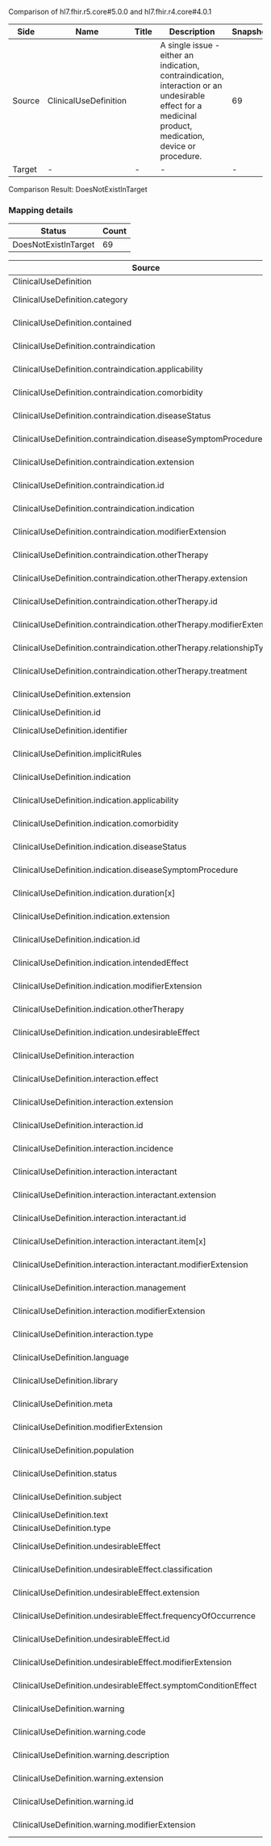 Comparison of hl7.fhir.r5.core#5.0.0 and hl7.fhir.r4.core#4.0.1

| Side | Name | Title | Description | Snapshot | Differential |
| --- | --- | --- | --- | --- | --- |
| Source | ClinicalUseDefinition |  | A single issue - either an indication, contraindication, interaction or an undesirable effect for a medicinal product, medication, device or procedure. | 69 | 40 |
| Target | - | - | - | - | - |


Comparison Result: DoesNotExistInTarget


### Mapping details

| Status | Count |
| ------ | ----- |
DoesNotExistInTarget | 69 |


| Source | Target | Status | Message |
| ------ | ------ | ------ | ------- |
| ClinicalUseDefinition | - | DoesNotExistInTarget | ClinicalUseDefinition does not exist in target and has no mapping |
| ClinicalUseDefinition.category | - | DoesNotExistInTarget | ClinicalUseDefinition.category does not exist in target and has no mapping |
| ClinicalUseDefinition.contained | - | DoesNotExistInTarget | ClinicalUseDefinition.contained does not exist in target and has no mapping |
| ClinicalUseDefinition.contraindication | - | DoesNotExistInTarget | ClinicalUseDefinition.contraindication does not exist in target and has no mapping |
| ClinicalUseDefinition.contraindication.applicability | - | DoesNotExistInTarget | ClinicalUseDefinition.contraindication.applicability does not exist in target and has no mapping |
| ClinicalUseDefinition.contraindication.comorbidity | - | DoesNotExistInTarget | ClinicalUseDefinition.contraindication.comorbidity does not exist in target and has no mapping |
| ClinicalUseDefinition.contraindication.diseaseStatus | - | DoesNotExistInTarget | ClinicalUseDefinition.contraindication.diseaseStatus does not exist in target and has no mapping |
| ClinicalUseDefinition.contraindication.diseaseSymptomProcedure | - | DoesNotExistInTarget | ClinicalUseDefinition.contraindication.diseaseSymptomProcedure does not exist in target and has no mapping |
| ClinicalUseDefinition.contraindication.extension | - | DoesNotExistInTarget | ClinicalUseDefinition.contraindication.extension does not exist in target and has no mapping |
| ClinicalUseDefinition.contraindication.id | - | DoesNotExistInTarget | ClinicalUseDefinition.contraindication.id does not exist in target and has no mapping |
| ClinicalUseDefinition.contraindication.indication | - | DoesNotExistInTarget | ClinicalUseDefinition.contraindication.indication does not exist in target and has no mapping |
| ClinicalUseDefinition.contraindication.modifierExtension | - | DoesNotExistInTarget | ClinicalUseDefinition.contraindication.modifierExtension does not exist in target and has no mapping |
| ClinicalUseDefinition.contraindication.otherTherapy | - | DoesNotExistInTarget | ClinicalUseDefinition.contraindication.otherTherapy does not exist in target and has no mapping |
| ClinicalUseDefinition.contraindication.otherTherapy.extension | - | DoesNotExistInTarget | ClinicalUseDefinition.contraindication.otherTherapy.extension does not exist in target and has no mapping |
| ClinicalUseDefinition.contraindication.otherTherapy.id | - | DoesNotExistInTarget | ClinicalUseDefinition.contraindication.otherTherapy.id does not exist in target and has no mapping |
| ClinicalUseDefinition.contraindication.otherTherapy.modifierExtension | - | DoesNotExistInTarget | ClinicalUseDefinition.contraindication.otherTherapy.modifierExtension does not exist in target and has no mapping |
| ClinicalUseDefinition.contraindication.otherTherapy.relationshipType | - | DoesNotExistInTarget | ClinicalUseDefinition.contraindication.otherTherapy.relationshipType does not exist in target and has no mapping |
| ClinicalUseDefinition.contraindication.otherTherapy.treatment | - | DoesNotExistInTarget | ClinicalUseDefinition.contraindication.otherTherapy.treatment does not exist in target and has no mapping |
| ClinicalUseDefinition.extension | - | DoesNotExistInTarget | ClinicalUseDefinition.extension does not exist in target and has no mapping |
| ClinicalUseDefinition.id | - | DoesNotExistInTarget | ClinicalUseDefinition.id does not exist in target and has no mapping |
| ClinicalUseDefinition.identifier | - | DoesNotExistInTarget | ClinicalUseDefinition.identifier does not exist in target and has no mapping |
| ClinicalUseDefinition.implicitRules | - | DoesNotExistInTarget | ClinicalUseDefinition.implicitRules does not exist in target and has no mapping |
| ClinicalUseDefinition.indication | - | DoesNotExistInTarget | ClinicalUseDefinition.indication does not exist in target and has no mapping |
| ClinicalUseDefinition.indication.applicability | - | DoesNotExistInTarget | ClinicalUseDefinition.indication.applicability does not exist in target and has no mapping |
| ClinicalUseDefinition.indication.comorbidity | - | DoesNotExistInTarget | ClinicalUseDefinition.indication.comorbidity does not exist in target and has no mapping |
| ClinicalUseDefinition.indication.diseaseStatus | - | DoesNotExistInTarget | ClinicalUseDefinition.indication.diseaseStatus does not exist in target and has no mapping |
| ClinicalUseDefinition.indication.diseaseSymptomProcedure | - | DoesNotExistInTarget | ClinicalUseDefinition.indication.diseaseSymptomProcedure does not exist in target and has no mapping |
| ClinicalUseDefinition.indication.duration[x] | - | DoesNotExistInTarget | ClinicalUseDefinition.indication.duration[x] does not exist in target and has no mapping |
| ClinicalUseDefinition.indication.extension | - | DoesNotExistInTarget | ClinicalUseDefinition.indication.extension does not exist in target and has no mapping |
| ClinicalUseDefinition.indication.id | - | DoesNotExistInTarget | ClinicalUseDefinition.indication.id does not exist in target and has no mapping |
| ClinicalUseDefinition.indication.intendedEffect | - | DoesNotExistInTarget | ClinicalUseDefinition.indication.intendedEffect does not exist in target and has no mapping |
| ClinicalUseDefinition.indication.modifierExtension | - | DoesNotExistInTarget | ClinicalUseDefinition.indication.modifierExtension does not exist in target and has no mapping |
| ClinicalUseDefinition.indication.otherTherapy | - | DoesNotExistInTarget | ClinicalUseDefinition.indication.otherTherapy does not exist in target and has no mapping |
| ClinicalUseDefinition.indication.undesirableEffect | - | DoesNotExistInTarget | ClinicalUseDefinition.indication.undesirableEffect does not exist in target and has no mapping |
| ClinicalUseDefinition.interaction | - | DoesNotExistInTarget | ClinicalUseDefinition.interaction does not exist in target and has no mapping |
| ClinicalUseDefinition.interaction.effect | - | DoesNotExistInTarget | ClinicalUseDefinition.interaction.effect does not exist in target and has no mapping |
| ClinicalUseDefinition.interaction.extension | - | DoesNotExistInTarget | ClinicalUseDefinition.interaction.extension does not exist in target and has no mapping |
| ClinicalUseDefinition.interaction.id | - | DoesNotExistInTarget | ClinicalUseDefinition.interaction.id does not exist in target and has no mapping |
| ClinicalUseDefinition.interaction.incidence | - | DoesNotExistInTarget | ClinicalUseDefinition.interaction.incidence does not exist in target and has no mapping |
| ClinicalUseDefinition.interaction.interactant | - | DoesNotExistInTarget | ClinicalUseDefinition.interaction.interactant does not exist in target and has no mapping |
| ClinicalUseDefinition.interaction.interactant.extension | - | DoesNotExistInTarget | ClinicalUseDefinition.interaction.interactant.extension does not exist in target and has no mapping |
| ClinicalUseDefinition.interaction.interactant.id | - | DoesNotExistInTarget | ClinicalUseDefinition.interaction.interactant.id does not exist in target and has no mapping |
| ClinicalUseDefinition.interaction.interactant.item[x] | - | DoesNotExistInTarget | ClinicalUseDefinition.interaction.interactant.item[x] does not exist in target and has no mapping |
| ClinicalUseDefinition.interaction.interactant.modifierExtension | - | DoesNotExistInTarget | ClinicalUseDefinition.interaction.interactant.modifierExtension does not exist in target and has no mapping |
| ClinicalUseDefinition.interaction.management | - | DoesNotExistInTarget | ClinicalUseDefinition.interaction.management does not exist in target and has no mapping |
| ClinicalUseDefinition.interaction.modifierExtension | - | DoesNotExistInTarget | ClinicalUseDefinition.interaction.modifierExtension does not exist in target and has no mapping |
| ClinicalUseDefinition.interaction.type | - | DoesNotExistInTarget | ClinicalUseDefinition.interaction.type does not exist in target and has no mapping |
| ClinicalUseDefinition.language | - | DoesNotExistInTarget | ClinicalUseDefinition.language does not exist in target and has no mapping |
| ClinicalUseDefinition.library | - | DoesNotExistInTarget | ClinicalUseDefinition.library does not exist in target and has no mapping |
| ClinicalUseDefinition.meta | - | DoesNotExistInTarget | ClinicalUseDefinition.meta does not exist in target and has no mapping |
| ClinicalUseDefinition.modifierExtension | - | DoesNotExistInTarget | ClinicalUseDefinition.modifierExtension does not exist in target and has no mapping |
| ClinicalUseDefinition.population | - | DoesNotExistInTarget | ClinicalUseDefinition.population does not exist in target and has no mapping |
| ClinicalUseDefinition.status | - | DoesNotExistInTarget | ClinicalUseDefinition.status does not exist in target and has no mapping |
| ClinicalUseDefinition.subject | - | DoesNotExistInTarget | ClinicalUseDefinition.subject does not exist in target and has no mapping |
| ClinicalUseDefinition.text | - | DoesNotExistInTarget | ClinicalUseDefinition.text does not exist in target and has no mapping |
| ClinicalUseDefinition.type | - | DoesNotExistInTarget | ClinicalUseDefinition.type does not exist in target and has no mapping |
| ClinicalUseDefinition.undesirableEffect | - | DoesNotExistInTarget | ClinicalUseDefinition.undesirableEffect does not exist in target and has no mapping |
| ClinicalUseDefinition.undesirableEffect.classification | - | DoesNotExistInTarget | ClinicalUseDefinition.undesirableEffect.classification does not exist in target and has no mapping |
| ClinicalUseDefinition.undesirableEffect.extension | - | DoesNotExistInTarget | ClinicalUseDefinition.undesirableEffect.extension does not exist in target and has no mapping |
| ClinicalUseDefinition.undesirableEffect.frequencyOfOccurrence | - | DoesNotExistInTarget | ClinicalUseDefinition.undesirableEffect.frequencyOfOccurrence does not exist in target and has no mapping |
| ClinicalUseDefinition.undesirableEffect.id | - | DoesNotExistInTarget | ClinicalUseDefinition.undesirableEffect.id does not exist in target and has no mapping |
| ClinicalUseDefinition.undesirableEffect.modifierExtension | - | DoesNotExistInTarget | ClinicalUseDefinition.undesirableEffect.modifierExtension does not exist in target and has no mapping |
| ClinicalUseDefinition.undesirableEffect.symptomConditionEffect | - | DoesNotExistInTarget | ClinicalUseDefinition.undesirableEffect.symptomConditionEffect does not exist in target and has no mapping |
| ClinicalUseDefinition.warning | - | DoesNotExistInTarget | ClinicalUseDefinition.warning does not exist in target and has no mapping |
| ClinicalUseDefinition.warning.code | - | DoesNotExistInTarget | ClinicalUseDefinition.warning.code does not exist in target and has no mapping |
| ClinicalUseDefinition.warning.description | - | DoesNotExistInTarget | ClinicalUseDefinition.warning.description does not exist in target and has no mapping |
| ClinicalUseDefinition.warning.extension | - | DoesNotExistInTarget | ClinicalUseDefinition.warning.extension does not exist in target and has no mapping |
| ClinicalUseDefinition.warning.id | - | DoesNotExistInTarget | ClinicalUseDefinition.warning.id does not exist in target and has no mapping |
| ClinicalUseDefinition.warning.modifierExtension | - | DoesNotExistInTarget | ClinicalUseDefinition.warning.modifierExtension does not exist in target and has no mapping |

